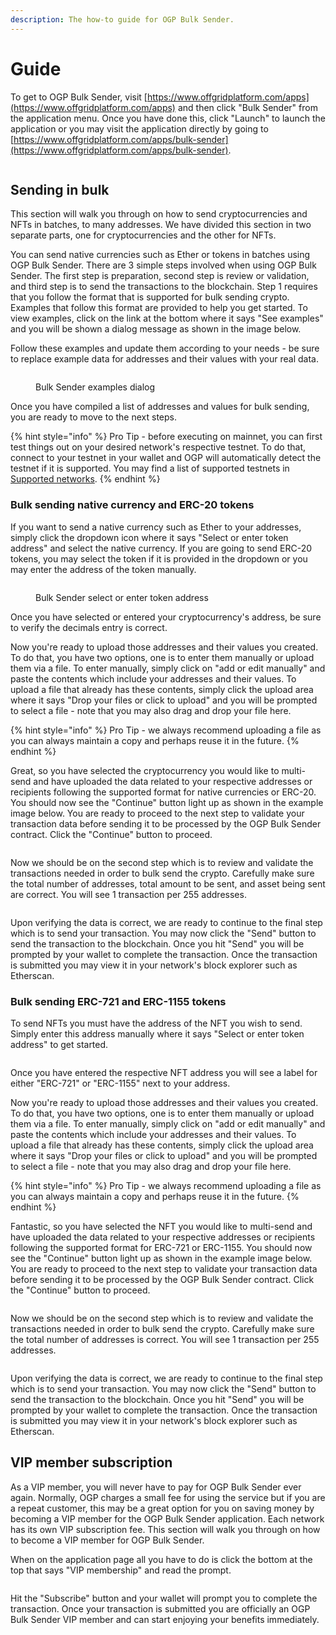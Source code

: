 ```yaml
---
description: The how-to guide for OGP Bulk Sender.
---
```


# Guide

To get to OGP Bulk Sender, visit [https://www.offgridplatform.com/apps](https://www.offgridplatform.com/apps) and then click "Bulk Sender" from the application menu. Once you have done this, click "Launch" to launch the application or you may visit the application directly by going to [https://www.offgridplatform.com/apps/bulk-sender](https://www.offgridplatform.com/apps/bulk-sender).

<figure><img src="../../.gitbook/assets/ogpbsdemo1 (1).png" alt=""><figcaption></figcaption></figure>

## Sending in bulk

This section will walk you through on how to send cryptocurrencies and NFTs in batches, to many addresses. We have divided this section in two separate parts, one for cryptocurrencies and the other for NFTs.

You can send native currencies such as Ether or tokens in batches using OGP Bulk Sender. There are 3 simple steps involved when using OGP Bulk Sender. The first step is preparation, second step is review or validation, and third step is to send the transactions to the blockchain. Step 1 requires that you follow the format that is supported for bulk sending crypto. Examples that follow this format are provided to help you get started. To view examples, click on the link at the bottom where it says "See examples" and you will be shown a dialog message as shown in the image below.

Follow these examples and update them according to your needs - be sure to replace example data for addresses and their values with your real data.

<figure><img src="../../.gitbook/assets/ogpbsdemo2.png" alt=""><figcaption><p>Bulk Sender examples dialog</p></figcaption></figure>

Once you have compiled a list of addresses and values for bulk sending, you are ready to move to the next steps.

{% hint style="info" %}
Pro Tip - before executing on mainnet, you can first test things out on your desired network's respective testnet. To do that, connect to your testnet in your wallet and OGP will automatically detect the testnet if it is supported. You may find a list of supported testnets in [Supported networks](../../supported-networks.md).
{% endhint %}

### Bulk sending native currency and ERC-20 tokens

If you want to send a native currency such as Ether to your addresses, simply click the dropdown icon where it says "Select or enter token address" and select the native currency. If you are going to send ERC-20 tokens, you may select the token if it is provided in the dropdown or you may enter the address of the token manually.

<figure><img src="../../.gitbook/assets/ogpbsdemo3.png" alt=""><figcaption><p>Bulk Sender select or enter token address</p></figcaption></figure>

Once you have selected or entered your cryptocurrency's address, be sure to verify the decimals entry is correct.&#x20;

Now you're ready to upload those addresses and their values you created. To do that, you have two options, one is to enter them manually or upload them via a file. To enter manually, simply click on "add or edit manually" and paste the contents which include your addresses and their values. To upload a file that already has these contents, simply click the upload area where it says "Drop your files or click to upload" and you will be prompted to select a file - note that you may also drag and drop your file here.

{% hint style="info" %}
Pro Tip - we always recommend uploading a file as you can always maintain a copy and perhaps reuse it in the future.
{% endhint %}

Great, so you have selected the cryptocurrency you would like to multi-send and have uploaded the data related to your respective addresses or recipients following the supported format for native currencies or ERC-20. You should now see the "Continue" button light up as shown in the example image below. You are ready to proceed to the next step to validate your transaction data before sending it to be processed by the OGP Bulk Sender contract. Click the "Continue" button to proceed.

<figure><img src="../../.gitbook/assets/ogpbsdemo4.png" alt=""><figcaption></figcaption></figure>

Now we should be on the second step which is to review and validate the transactions needed in order to bulk send the crypto. Carefully make sure the total number of addresses, total amount to be sent, and asset being sent are correct. You will see 1 transaction per 255 addresses.

<figure><img src="../../.gitbook/assets/ogpbsdemo5.png" alt=""><figcaption></figcaption></figure>

Upon verifying the data is correct, we are ready to continue to the final step which is to send your transaction. You may now click the "Send" button to send the transaction to the blockchain. Once you hit "Send" you will be prompted by your wallet to complete the transaction. Once the transaction is submitted you may view it in your network's block explorer such as Etherscan.

### Bulk sending ERC-721 and ERC-1155 tokens

To send NFTs you must have the address of the NFT you wish to send. Simply enter this address manually where it says "Select or enter token address" to get started.&#x20;

<figure><img src="../../.gitbook/assets/ogpbsdemo7.png" alt=""><figcaption></figcaption></figure>

Once you have entered the respective NFT address you will see a label for either "ERC-721" or "ERC-1155" next to your address.&#x20;

Now you're ready to upload those addresses and their values you created. To do that, you have two options, one is to enter them manually or upload them via a file. To enter manually, simply click on "add or edit manually" and paste the contents which include your addresses and their values. To upload a file that already has these contents, simply click the upload area where it says "Drop your files or click to upload" and you will be prompted to select a file - note that you may also drag and drop your file here.

{% hint style="info" %}
Pro Tip - we always recommend uploading a file as you can always maintain a copy and perhaps reuse it in the future.
{% endhint %}

Fantastic, so you have selected the NFT you would like to multi-send and have uploaded the data related to your respective addresses or recipients following the supported format for ERC-721 or ERC-1155. You should now see the "Continue" button light up as shown in the example image below. You are ready to proceed to the next step to validate your transaction data before sending it to be processed by the OGP Bulk Sender contract. Click the "Continue" button to proceed.

<figure><img src="../../.gitbook/assets/ogpbsdemo8.png" alt=""><figcaption></figcaption></figure>

Now we should be on the second step which is to review and validate the transactions needed in order to bulk send the crypto. Carefully make sure the total number of addresses is correct. You will see 1 transaction per 255 addresses.

<figure><img src="../../.gitbook/assets/ogpbsdemo9.png" alt=""><figcaption></figcaption></figure>

Upon verifying the data is correct, we are ready to continue to the final step which is to send your transaction. You may now click the "Send" button to send the transaction to the blockchain. Once you hit "Send" you will be prompted by your wallet to complete the transaction. Once the transaction is submitted you may view it in your network's block explorer such as Etherscan.

## VIP member subscription

As a VIP member, you will never have to pay for OGP Bulk Sender ever again. Normally, OGP charges a small fee for using the service but if you are a repeat customer, this may be a great option for you on saving money by becoming a VIP member for the OGP Bulk Sender application. Each network has its own VIP subscription fee. This section will walk you through on how to become a VIP member for OGP Bulk Sender.

When on the application page all you have to do is click the bottom at the top that says "VIP membership" and read the prompt.

<figure><img src="../../.gitbook/assets/ogpbsdemo6.png" alt=""><figcaption></figcaption></figure>

Hit the "Subscribe" button and your wallet will prompt you to complete the transaction. Once your transaction is submitted you are officially an OGP Bulk Sender VIP member and can start enjoying your benefits immediately.
